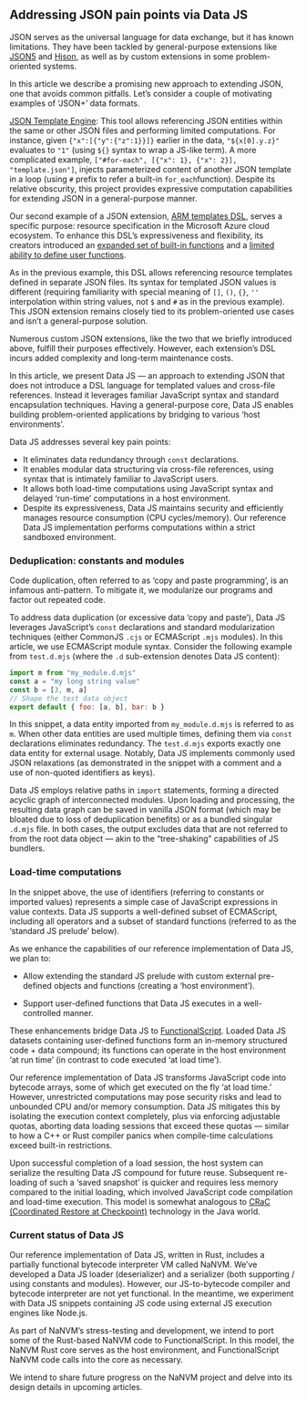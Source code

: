 ## Addressing JSON pain points via Data JS

JSON serves as the universal language for data exchange, but it has known limitations.
They have been tackled by general-purpose extensions like
[JSON5](https://json5.org/) and [Hjson](https://github.com/hjson/hjson-js), as well as
by custom extensions in some problem-oriented systems.

In this article we describe a promising new approach to extending JSON, one that avoids
common pitfalls. Let’s consider a couple of motivating examples of ‘JSON+’ data
formats.

[JSON Template Engine](https://github.com/vmware-archive/json-template-engine/blob/master/templating/README.md):
This tool allows referencing JSON entities within the same or other JSON files and
performing limited computations. For instance, given `{"x":[{"y":{"z":1}}]}` earlier in
the data, `"${x[0].y.z}"` evaluates to `"1"` (using `${}` syntax to wrap a JS-like
term). A more complicated example,
`["#for-each", [{"x": 1}, {"x": 2}], "template.json"]`, injects parameterized
content of another JSON template in a loop (using `#` prefix to refer a built-in
`for_each`function). Despite its relative obscurity, this project provides expressive
computation capabilities for extending JSON in a general-purpose manner.

Our second example of a JSON extension,
[ARM templates DSL](https://learn.microsoft.com/en-us/azure/azure-resource-manager/templates/syntax),
serves a specific purpose: resource specification in the Microsoft Azure cloud
ecosystem. To enhance this DSL’s expressiveness and flexibility, its creators
introduced an
[expanded set of built-in functions](https://learn.microsoft.com/en-us/azure/azure-resource-manager/templates/template-functions)
and a [limited ability to define user functions](https://learn.microsoft.com/en-us/azure/azure-resource-manager/templates/syntax#functions).

As in the previous example, this DSL allows referencing resource templates defined
in separate JSON files. Its syntax for templated JSON values is different (requiring
familiarity with special meaning of  `[]`, `()`, `{}`, `''` interpolation within string values, not
`$` and `#` as in the previous example). This JSON extension remains closely tied to its
problem-oriented use cases and isn’t a general-purpose solution.

Numerous custom JSON extensions, like the two that we briefly introduced above,
fulfill their purposes effectively. However, each extension’s DSL incurs added complexity
and long-term maintenance costs.

In this article, we present Data JS — an approach to extending JSON that does not
introduce a DSL language for templated values and cross-file references. Instead it
leverages familiar JavaScript syntax and standard encapsulation techniques. Having a
general-purpose core, Data JS enables building problem-oriented applications by
bridging to various ‘host environments’.

Data JS addresses several key pain points:
- It eliminates data redundancy through `const` declarations.
- It enables modular data structuring via cross-file references, using syntax that is
intimately familiar to JavaScript users. 
- It allows both load-time computations using JavaScript syntax and delayed ‘run-time’
computations in a host environment.
- Despite its expressiveness, Data JS maintains security and efficiently manages 
resource consumption (CPU cycles/memory). Our reference Data JS implementation performs
computations within a strict sandboxed environment.

### Deduplication: constants and modules

Code duplication, often referred to as ‘copy and paste programming’, is an infamous
anti-pattern. To mitigate it, we modularize our programs and factor out repeated code.

To address data duplication (or excessive data ‘copy and paste’), Data JS leverages
JavaScript’s `const` declarations and standard modularization techniques (either
CommonJS `.cjs` or ECMAScript `.mjs` modules). In this article, we use ECMAScript module
syntax. Consider the following example from `test.d.mjs` (where the `.d` sub-extension
denotes Data JS content):

```js
import m from "my_module.d.mjs"
const a = "my long string value"
const b = [3, m, a]
// Shape the test data object
export default { foo: [a, b], bar: b }
```

In this snippet, a data entity imported from `my_module.d.mjs` is referred to as `m`.
When other data entities are used multiple times, defining them via `const`
declarations eliminates redundancy. The `test.d.mjs` exports exactly one data entity
for external usage. Notably, Data JS implements commonly used JSON relaxations (as
demonstrated in the snippet with a comment and a use of non-quoted identifiers as keys).

Data JS employs relative paths in `import` statements, forming a directed acyclic graph
of interconnected modules. Upon loading and processing, the resulting data graph can be
saved in vanilla JSON format (which may be bloated due to loss of deduplication
benefits) or as a bundled singular `.d.mjs` file. In both cases, the output excludes
data that are not referred to from the root data object — akin to the “tree-shaking”
capabilities of JS bundlers.


### Load-time computations

In the snippet above, the use of identifiers (referring to constants or imported
values) represents a simple case of JavaScript expressions in value contexts. Data
JS supports a well-defined subset of ECMAScript, including all operators and a subset
of standard functions (referred to as the ‘standard JS prelude’ below).

As we enhance the capabilities of our reference implementation of Data JS, we plan to:
- Allow extending the standard JS prelude with custom external pre-defined objects and
functions (creating a ‘host environment’).

- Support user-defined functions that Data JS executes in a well-controlled manner.

These enhancements bridge Data JS to
[FunctionalScript](https://medium.com/@sergeyshandar/list/functional-programming-in-javascript-495efca5536a).
Loaded Data JS datasets containing user-defined functions form an in-memory structured
code + data compound; its functions can operate in the host environment ‘at run time’
(in contrast to code executed ‘at load time’).

Our reference implementation of Data JS transforms JavaScript code into bytecode
arrays, some of which get executed on the fly ‘at load time.’ However, unrestricted
computations may pose security risks and lead to unbounded CPU and/or memory
consumption. Data JS mitigates this by isolating the execution context completely,
plus via enforcing adjustable quotas, aborting data loading sessions that exceed these
quotas — similar to how a C++ or Rust compiler panics when compile-time calculations
exceed built-in restrictions.

Upon successful completion of a load session, the host system can serialize the
resulting Data JS compound for future reuse. Subsequent re-loading of such a ‘saved
snapshot’ is quicker and requires less memory compared to the initial loading, which
involved JavaScript code compilation and load-time execution. This model is somewhat
analogous to
[CRaC (Coordinated Restore at Checkpoint)](https://docs.azul.com/core/crac/crac-introduction)
technology in the Java world.

### Current status of Data JS

Our reference implementation of Data JS, written in Rust, includes a partially
functional bytecode interpreter VM called NaNVM. We’ve developed a Data JS loader
(deserializer) and a serializer (both supporting / using constants and modules).
However, our JS-to-bytecode compiler and bytecode interpreter are not yet functional.
In the meantime, we experiment with Data JS snippets containing JS code using external
JS execution engines like Node.js.

As part of NaNVM’s stress-testing and development, we intend to port some of the
Rust-based NaNVM code to FunctionalScript. In this model, the NaNVM Rust core serves as
the host environment, and FunctionalScript NaNVM code calls into the core as necessary.

We intend to share future progress on the NaNVM project and delve into its design
details in upcoming articles.
